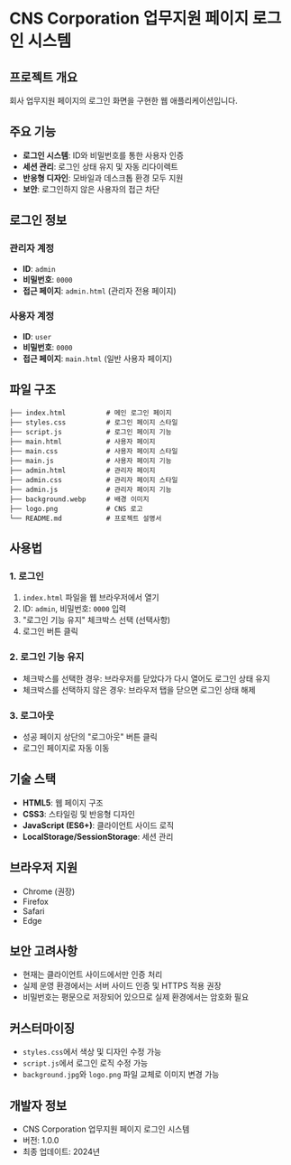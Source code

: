 # CNS Corporation 업무지원 페이지 로그인 시스템

## 프로젝트 개요
회사 업무지원 페이지의 로그인 화면을 구현한 웹 애플리케이션입니다.

## 주요 기능
- **로그인 시스템**: ID와 비밀번호를 통한 사용자 인증
- **세션 관리**: 로그인 상태 유지 및 자동 리다이렉트
- **반응형 디자인**: 모바일과 데스크톱 환경 모두 지원
- **보안**: 로그인하지 않은 사용자의 접근 차단

## 로그인 정보

### 관리자 계정
- **ID**: `admin`
- **비밀번호**: `0000`
- **접근 페이지**: `admin.html` (관리자 전용 페이지)

### 사용자 계정
- **ID**: `user`
- **비밀번호**: `0000`
- **접근 페이지**: `main.html` (일반 사용자 페이지)

## 파일 구조
```
├── index.html          # 메인 로그인 페이지
├── styles.css          # 로그인 페이지 스타일
├── script.js           # 로그인 페이지 기능
├── main.html           # 사용자 페이지
├── main.css            # 사용자 페이지 스타일
├── main.js             # 사용자 페이지 기능
├── admin.html          # 관리자 페이지
├── admin.css           # 관리자 페이지 스타일
├── admin.js            # 관리자 페이지 기능
├── background.webp     # 배경 이미지
├── logo.png            # CNS 로고
└── README.md           # 프로젝트 설명서
```

## 사용법

### 1. 로그인
1. `index.html` 파일을 웹 브라우저에서 열기
2. ID: `admin`, 비밀번호: `0000` 입력
3. "로그인 기능 유지" 체크박스 선택 (선택사항)
4. 로그인 버튼 클릭

### 2. 로그인 기능 유지
- 체크박스를 선택한 경우: 브라우저를 닫았다가 다시 열어도 로그인 상태 유지
- 체크박스를 선택하지 않은 경우: 브라우저 탭을 닫으면 로그인 상태 해제

### 3. 로그아웃
- 성공 페이지 상단의 "로그아웃" 버튼 클릭
- 로그인 페이지로 자동 이동

## 기술 스택
- **HTML5**: 웹 페이지 구조
- **CSS3**: 스타일링 및 반응형 디자인
- **JavaScript (ES6+)**: 클라이언트 사이드 로직
- **LocalStorage/SessionStorage**: 세션 관리

## 브라우저 지원
- Chrome (권장)
- Firefox
- Safari
- Edge

## 보안 고려사항
- 현재는 클라이언트 사이드에서만 인증 처리
- 실제 운영 환경에서는 서버 사이드 인증 및 HTTPS 적용 권장
- 비밀번호는 평문으로 저장되어 있으므로 실제 환경에서는 암호화 필요

## 커스터마이징
- `styles.css`에서 색상 및 디자인 수정 가능
- `script.js`에서 로그인 로직 수정 가능
- `background.jpg`와 `logo.png` 파일 교체로 이미지 변경 가능

## 개발자 정보
- CNS Corporation 업무지원 페이지 로그인 시스템
- 버전: 1.0.0
- 최종 업데이트: 2024년
